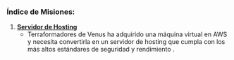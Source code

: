 ### Índice de Misiones:

1. **[Servidor de Hosting](./R1/r1.md)**
   - Terraformadores de Venus ha adquirido una máquina virtual en AWS y necesita convertirla en un servidor de hosting que cumpla con los más altos estándares de seguridad y rendimiento .